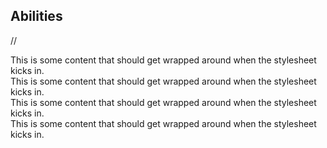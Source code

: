 ## Abilities

//

<div class="row">

<div class="col-xs-3">
This is some content that should get wrapped around when the stylesheet kicks in.
</div>

<div class="col-xs-3">
This is some content that should get wrapped around when the stylesheet kicks in.
</div>

<div class="col-sm-3">
This is some content that should get wrapped around when the stylesheet kicks in.
</div>

<div class="col-sm-3">
This is some content that should get wrapped around when the stylesheet kicks in.
</div>

</div>